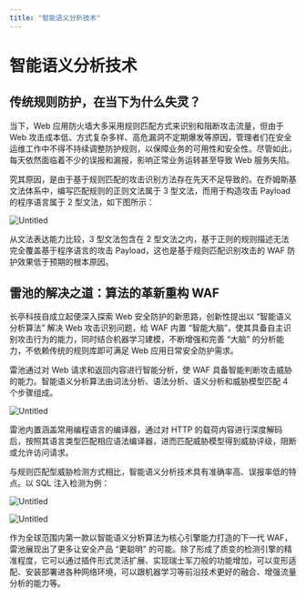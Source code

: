 ```yaml
---
title: "智能语义分析技术"
---
```


# 智能语义分析技术

## 传统规则防护，在当下为什么失灵？

当下，Web 应用防火墙大多采用规则匹配方式来识别和阻断攻击流量，但由于 Web 攻击成本低、方式复杂多样、高危漏洞不定期爆发等原因，管理者们在安全运维工作中不得不持续调整防护规则，以保障业务的可用性和安全性。尽管如此，每天依然面临着不少的误报和漏报，影响正常业务运转甚至导致 Web 服务失陷。

究其原因，是由于基于规则匹配的攻击识别方法存在先天不足导致的。在乔姆斯基文法体系中，编写匹配规则的正则文法属于 3 型文法，而用于构造攻击 Payload 的程序语言属于 2 型文法，如下图所示：

![Untitled](/images/docs/Untitled10.png)

从文法表达能力比较，3 型文法包含在 2 型文法之内，基于正则的规则描述无法完全覆盖基于程序语言的攻击 Payload，这也是基于规则匹配识别攻击的 WAF 防护效果低于预期的根本原因。

## 雷池的解决之道：算法的革新重构 WAF

长亭科技自成立起便深入探索 Web 安全防护的新思路，创新性提出以 “智能语义分析算法” 解决 Web 攻击识别问题，给 WAF 内置 “智能大脑”，使其具备自主识别攻击行为的能力，同时结合机器学习建模，不断增强和完善 “大脑” 的分析能力，不依赖传统的规则库即可满足 Web 应用日常安全防护需求。

雷池通过对 Web 请求和返回内容进行智能分析，使 WAF 具备智能判断攻击威胁的能力。智能语义分析算法由词法分析、语法分析、语义分析和威胁模型匹配 4 个步骤组成。

![Untitled](/images/docs/Untitled11.png)

雷池内置涵盖常用编程语言的编译器，通过对 HTTP 的载荷内容进行深度解码后，按照其语言类型匹配相应语法编译器，进而匹配威胁模型得到威胁评级，阻断或允许访问请求。

与规则匹配型威胁检测方式相比，智能语义分析技术具有准确率高、误报率低的特点。以 SQL 注入检测为例：

![Untitled](/images/docs/Untitled12.png)

![Untitled](/images/docs/Untitled13.png)

作为全球范围内第一款以智能语义分析算法为核心引擎能力打造的下一代 WAF，雷池展现出了更多让安全产品 “更聪明” 的可能。除了形成了质变的检测引擎的精准程度，它可以通过插件形式灵活扩展、实现瑞士军刀般的功能增加，可以变形适配、安装部署进各种网络环境，可以跟机器学习等前沿技术更好的融合、增强流量分析的能力等。
